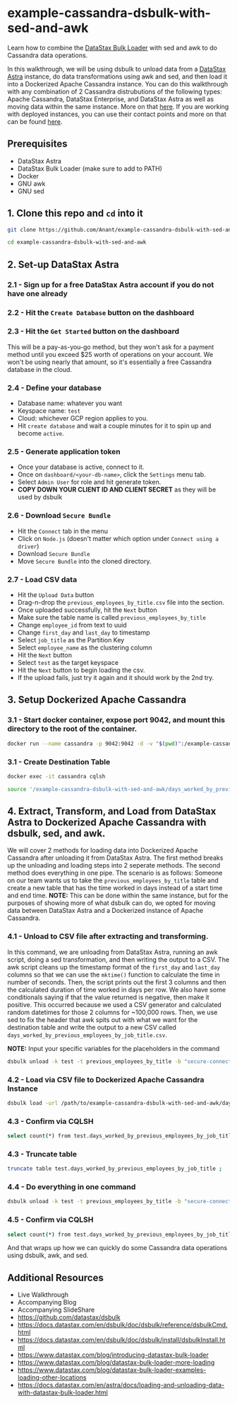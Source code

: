 # example-cassandra-dsbulk-with-sed-and-awk

Learn how to combine the [DataStax Bulk Loader](https://docs.datastax.com/en/dsbulk/doc/dsbulk/reference/dsbulkCmd.html) with sed and awk to do Cassandra data operations.

In this walkthrough, we will be using dsbulk to unload data from a [DataStax Astra](http://astra.datastax.com/) instance, do data transformations using awk and sed, and then load it into a Dockerized Apache Cassandra instance. You can do this walkthrough with any combination of 2 Cassandra distrubutions of the following types: Apache Cassandra, DataStax Enterprise, and DataStax Astra as well as moving data within the same instance. More on that [here](https://docs.datastax.com/en/dsbulk/doc/dsbulk/reference/dsbulkCmd.html). If you are working with deployed instances, you can use their contact points and more on that can be found [here](https://docs.datastax.com/en/dsbulk/doc/dsbulk/reference/commonOptions.html).

## Prerequisites
- DataStax Astra
- DataStax Bulk Loader (make sure to add to PATH)
- Docker
- GNU awk
- GNU sed

## 1. Clone this repo and `cd` into it
```bash
git clone https://github.com/Anant/example-cassandra-dsbulk-with-sed-and-awk.git
```
```bash
cd example-cassandra-dsbulk-with-sed-and-awk
```

## 2. Set-up DataStax Astra

### 2.1 - Sign up for a free DataStax Astra account if you do not have one already

### 2.2 - Hit the `Create Database` button on the dashboard

### 2.3 - Hit the `Get Started` button on the dashboard
This will be a pay-as-you-go method, but they won't ask for a payment method until you exceed $25 worth of operations on your account. We won't be using nearly that amount, so it's essentially a free Cassandra database in the cloud.

### 2.4 - Define your database
- Database name: whatever you want
- Keyspace name: `test`
- Cloud: whichever GCP region applies to you. 
- Hit `create database` and wait a couple minutes for it to spin up and become `active`.

### 2.5 - Generate application token
- Once your database is active, connect to it. 
- Once on `dashboard/<your-db-name>`, click the `Settings` menu tab. 
- Select `Admin User` for role and hit generate token. 
- **COPY DOWN YOUR CLIENT ID AND CLIENT SECRET** as they will be used by dsbulk

### 2.6 - Download `Secure Bundle`
- Hit the `Connect` tab in the menu
- Click on `Node.js` (doesn't matter which option under `Connect using a driver`)
- Download `Secure Bundle`
- Move `Secure Bundle` into the cloned directory.

### 2.7 - Load CSV data
- Hit the `Upload Data` button
- Drag-n-drop the `previous_employees_by_title.csv` file into the section.
- Once uploaded successfully, hit the `Next` button
- Make sure the table name is called `previous_employees_by_title`
- Change `employee_id` from text to uuid
- Change `first_day` and `last_day` to timestamp
- Select `job_title` as the Partition Key
- Select `employee_name` as the clustering column
- Hit the `Next` button
- Select `test` as the target keyspace
- Hit the `Next` button to begin loading the csv. 
- If the upload fails, just try it again and it should work by the 2nd try.

## 3. Setup Dockerized Apache Cassandra

### 3.1 - Start docker container, expose port 9042, and mount this directory to the root of the container.
```bash
docker run --name cassandra -p 9042:9042 -d -v "$(pwd)":/example-cassandra-dsbulk-with-sed-and-awk cassandra:latest
```

### 3.1 - Create Destination Table
```bash
docker exec -it cassandra cqlsh
```
```bash
source '/example-cassandra-dsbulk-with-sed-and-awk/days_worked_by_previous_employees_by_job_title.cql'
```

## 4. Extract, Transform, and Load from DataStax Astra to Dockerized Apache Cassandra with dsbulk, sed, and awk.
We will cover 2 methods for loading data into Dockerized Apache Cassandra after unloading it from DataStax Astra. The first method breaks up the unloading and loading steps into 2 seperate methods. The second method does everything in one pipe. The scenario is as follows: Someone on our team wants us to take the `previous_employees_by_title` table and create a new table that has the time worked in days instead of a start time and end time. **NOTE:** This can be done within the same instance, but for the purposes of showing more of what dsbulk can do, we opted for moving data between DataStax Astra and a Dockerized instance of Apache Cassandra.

### 4.1 - Unload to CSV file after extracting and transforming.
In this command, we are unloading from DataStax Astra, running an awk script, doing a sed transformation, and then writing the output to a CSV. The awk script cleans up the timestamp format of the `first_day` and `last_day` columns so that we can use the `mktime()` function to calculate the time in number of seconds. Then, the script prints out the first 3 columns and then the calculated duration of time worked in days per row. We also have some conditionals saying if that the value returned is negative, then make it positive. This occurred because we used a CSV generator and calculated random datetimes for those 2 columns for ~100,000 rows. Then, we use sed to fix the header that awk spits out with what we want for the destination table and write the output to a new CSV called `days_worked_by_previous_employees_by_job_title.csv`.

**NOTE:** Input your specific variables for the placeholders in the command

```bash
dsbulk unload -k test -t previous_employees_by_title -b "secure-connect-<db>.zip" -u <Client ID> -p <Client Secret> | gawk -F, -f duration_calc.awk | sed 's/job_title,employee_name,employee_id,0/job_title,employee_name,employee_id,number_of_days_worked/' > days_worked_by_previous_employees_by_job_title.csv
```

### 4.2 - Load via CSV file to Dockerized Apache Cassandra Instance
```bash
dsbulk load -url /path/to/example-cassandra-dsbulk-with-sed-and-awk/days_worked_by_previous_employees_by_job_title.csv -k test -t days_worked_by_previous_employees_by_job_title
```

### 4.3 - Confirm via CQLSH
```bash
select count(*) from test.days_worked_by_previous_employees_by_job_title ;
```

### 4.3 - Truncate table
```bash
truncate table test.days_worked_by_previous_employees_by_job_title ;
```

### 4.4 - Do everything in one command
```bash
dsbulk unload -k test -t previous_employees_by_title -b "secure-connect-<db>.zip" -u <Client ID> -p <Client Secret> | gawk -F, -f duration_calc.awk | sed 's/job_title,employee_name,employee_id,0/job_title,employee_name,employee_id,number_of_days_worked/' | dsbulk load -k test -t days_worked_by_previous_employees_by_job_title
```

### 4.5 - Confirm via CQLSH
```bash
select count(*) from test.days_worked_by_previous_employees_by_job_title ;
```

And that wraps up how we can quickly do some Cassandra data operations using dsbulk, awk, and sed.

## Additional Resources
- Live Walkthrough
- Accompanying Blog
- Accompanying SlideShare
- https://github.com/datastax/dsbulk
- https://docs.datastax.com/en/dsbulk/doc/dsbulk/reference/dsbulkCmd.html
- https://docs.datastax.com/en/dsbulk/doc/dsbulk/install/dsbulkInstall.html
- https://www.datastax.com/blog/introducing-datastax-bulk-loader
- https://www.datastax.com/blog/datastax-bulk-loader-more-loading
- https://www.datastax.com/blog/datastax-bulk-loader-examples-loading-other-locations
- https://docs.datastax.com/en/astra/docs/loading-and-unloading-data-with-datastax-bulk-loader.html
